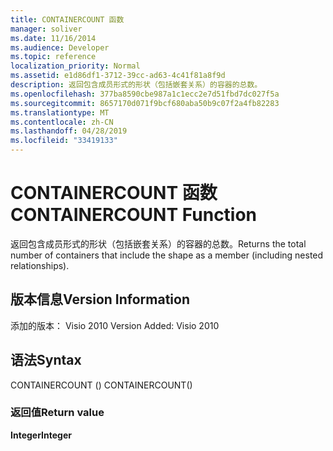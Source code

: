 ```yaml
---
title: CONTAINERCOUNT 函数
manager: soliver
ms.date: 11/16/2014
ms.audience: Developer
ms.topic: reference
localization_priority: Normal
ms.assetid: e1d86df1-3712-39cc-ad63-4c41f81a8f9d
description: 返回包含成员形式的形状（包括嵌套关系）的容器的总数。
ms.openlocfilehash: 377ba8590cbe987a1c1ecc2e7d51fbd7dc027f5a
ms.sourcegitcommit: 8657170d071f9bcf680aba50b9c07f2a4fb82283
ms.translationtype: MT
ms.contentlocale: zh-CN
ms.lasthandoff: 04/28/2019
ms.locfileid: "33419133"
---
```

# <a name="containercount-function"></a><span data-ttu-id="184f6-103">CONTAINERCOUNT 函数</span><span class="sxs-lookup"><span data-stu-id="184f6-103">CONTAINERCOUNT Function</span></span>

<span data-ttu-id="184f6-104">返回包含成员形式的形状（包括嵌套关系）的容器的总数。</span><span class="sxs-lookup"><span data-stu-id="184f6-104">Returns the total number of containers that include the shape as a member (including nested relationships).</span></span>
  
## <a name="version-information"></a><span data-ttu-id="184f6-105">版本信息</span><span class="sxs-lookup"><span data-stu-id="184f6-105">Version Information</span></span>

<span data-ttu-id="184f6-106">添加的版本： Visio 2010
</span><span class="sxs-lookup"><span data-stu-id="184f6-106">Version Added: Visio 2010</span></span> 
  
## <a name="syntax"></a><span data-ttu-id="184f6-107">语法</span><span class="sxs-lookup"><span data-stu-id="184f6-107">Syntax</span></span>

<span data-ttu-id="184f6-108">CONTAINERCOUNT () </span><span class="sxs-lookup"><span data-stu-id="184f6-108">CONTAINERCOUNT()</span></span>
  
### <a name="return-value"></a><span data-ttu-id="184f6-109">返回值</span><span class="sxs-lookup"><span data-stu-id="184f6-109">Return value</span></span>

 <span data-ttu-id="184f6-110">**Integer**</span><span class="sxs-lookup"><span data-stu-id="184f6-110">**Integer**</span></span>
  

